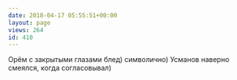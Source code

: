 ```yaml
---
date: 2018-04-17 05:55:51+00:00
layout: page
views: 264
id: 410
---
```


Орём с закрытыми глазами блед) символично) Усманов наверно смеялся, когда согласовывал)


